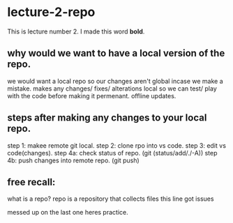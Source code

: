 # lecture-2-repo

This is lecture number 2.
I made this word **bold**.
## why would we want to have a local version of the repo.
we would want a local repo so our changes aren't global incase we make a mistake.
makes any changes/ fixes/ alterations local so we can test/ play with the code before making it permenant. 
offline updates.
## steps after making any changes to your local repo.
step 1: makee remote git local.
step 2: clone rpo into vs code.
step 3: edit vs code(changes).
step 4a: check status of repo. (git (status/add/./-A))
step 4b: push changes into remote repo. (git push)
## free recall:
what is a repo?
repo is a repository that collects files
this line got issues



messed up on the last one heres practice.
